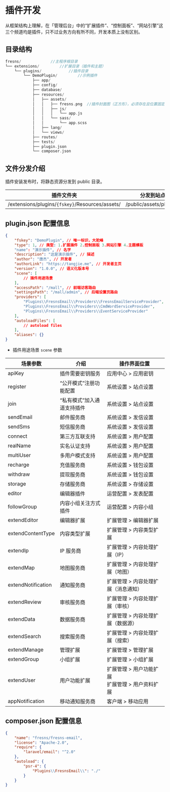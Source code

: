 # 插件开发

从框架结构上理解，在「管理后台」中的“扩展插件”、“控制面板”、“网站引擎”这三个频道均是插件，只不过业务方向有所不同，开发本质上没有区别。

## 目录结构

```php
fresns/             //主程序根目录
└── extensions/         //扩展目录（插件和主题）
    └── plugins/            //插件目录
        └── DemoPlugin/         //示例插件
            ├── app/
            ├── config/
            ├── database/
            ├── resources/
            │   ├── assets/
            │   │   ├── fresns.png  //插件封面图（正方形），必须存在且位置固定
            │   │   ├── js/
            │   │   │   └── app.js
            │   │   └── sass/
            │   │       └── app.scss
            │   ├── lang/
            │   └── views/
            ├── routes/
            ├── tests/
            ├── plugin.json
            └── composer.json
```


## 文件分发介绍

插件安装发布时，将静态资源分发到 public 目录。

| 插件文件夹 | 分发到站点资源目录 |
| --- | --- |
| /extensions/plugins/`{fskey}`/Resources/assets/ | /public/assets/plugins/`{fskey}`/ |

## plugin.json 配置信息

```json
{
    "fskey": "DemoPlugin", // 唯一标识，大驼峰
    "type": 1, // 类型: 1.扩展插件 2.控制面板 3.网站引擎 4.主题模板
    "name": "演示插件", // 名字
    "description": "这是演示插件", // 描述
    "author": "唐杰", // 开发者
    "authorLink": "https://tangjie.me", // 开发者主页
    "version": "1.0.0", // 语义化版本号
    "scene": [
        // 插件用途场景
    ],
    "accessPath": "/mall", // 前端访客路由
    "settingsPath": "/mall/admin", // 后端设置页路由
    "providers": [
        "Plugins\\FresnsEmail\\Providers\\FresnsEmailServiceProvider",
        "Plugins\\FresnsEmail\\Providers\\CmdWordServiceProvider",
        "Plugins\\FresnsEmail\\Providers\\EventServiceProvider"
    ],
    "autoloadFiles": [
        // autoload files
    ],
    "aliases": {}
}
```

- 插件用途场景 `scene` 参数

| 场景参数 | 介绍 | 操作界面位置 |
| --- | --- | ---|
| apiKey | 插件需要密钥服务 | 应用中心 > 应用密钥 |
| register | “公开模式”注册功能配置 | 系统设置 > 站点设置 |
| join | “私有模式”加入通道支持插件 | 系统设置 > 站点设置 |
| sendEmail | 邮件服务商 | 系统设置 > 发信设置 |
| sendSms | 短信服务商 | 系统设置 > 发信设置 |
| connect | 第三方互联支持 | 系统设置 > 用户配置 |
| realName | 实名认证支持 | 系统设置 > 用户配置 |
| multiUser | 多用户模式支持 | 系统设置 > 用户配置 |
| recharge | 充值服务商 | 系统设置 > 钱包设置 |
| withdraw | 提现服务商 | 系统设置 > 钱包设置 |
| storage | 存储服务商 | 系统设置 > 存储设置 |
| editor | 编辑器插件 | 运营配置 > 发表配置 |
| followGroup | 内容小组关注方式插件 | 运营配置 > 内容小组 |
| extendEditor | 编辑器扩展 | 扩展管理 > 编辑器扩展 |
| extendContentType | 内容类型扩展 | 扩展管理 > 内容类型扩展 |
| extendIp | IP 服务商 | 扩展管理 > 内容处理扩展（IP） |
| extendMap | 地图服务商 | 扩展管理 > 内容处理扩展（地图） |
| extendNotification | 通知服务商 | 扩展管理 > 内容处理扩展（消息通知） |
| extendReview | 审核服务商 | 扩展管理 > 内容处理扩展（审核） |
| extendData | 数据服务商 | 扩展管理 > 内容处理扩展（数据源） |
| extendSearch | 搜索服务商 | 扩展管理 > 内容处理扩展（搜索） |
| extendManage | 管理扩展 | 扩展管理 > 管理扩展 |
| extendGroup | 小组扩展 | 扩展管理 > 小组扩展 |
| extendUser | 用户功能扩展 | 扩展管理 > 用户功能扩展<br>扩展管理 > 用户资料扩展 |
| appNotification | 移动通知服务商 | 客户端 > 移动应用 |

## composer.json 配置信息

```json
{
    "name": "fresns/fresns-email",
    "license": "Apache-2.0",
    "require": {
        "laravel/email": "^2.0"
    },
    "autoload": {
        "psr-4": {
            "Plugins\\FresnsEmail\\": "./"
        }
    }
}
```
